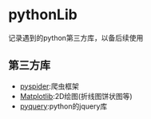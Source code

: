 # pythonLib
记录遇到的python第三方库，以备后续使用
## 第三方库
 - [pyspider](https://github.com/binux/pyspider):爬虫框架
 - [Matplotlib](https://github.com/matplotlib/matplotlib):2D绘图(折线图饼状图等)
 - [pyquery](https://github.com/gawel/pyquery):python的jquery库
